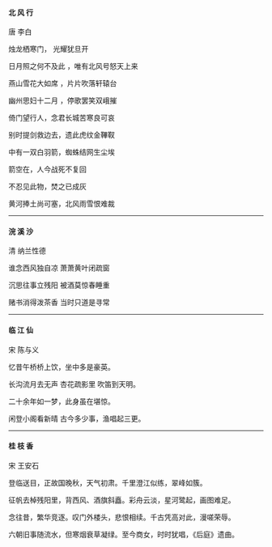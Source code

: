 #### 北 风 行

唐 李白

烛龙栖寒门， 光耀犹旦开

日月照之何不及此 ，唯有北风号怒天上来

燕山雪花大如席 ，片片吹落轩辕台

幽州思妇十二月 ，停歌罢笑双峨摧

倚门望行人，念君长城苦寒良可哀

别时提剑救边去，遗此虎纹金鞸靫

中有一双白羽箭，蜘蛛结网生尘埃

箭空在，人今战死不复回

不忍见此物，焚之已成灰

黄河捧土尚可塞，北风雨雪恨难裁

---

#### 浣 溪 沙

清 纳兰性德

谁念西风独自凉 萧萧黄叶闭疏窗

沉思往事立残阳 被酒莫惊春睡重

赌书消得泼茶香 当时只道是寻常

---

#### **临 江 仙**

宋 陈与义

忆昔午桥桥上饮，坐中多是豪英。

长沟流月去无声  杏花疏影里  吹笛到天明。

二十余年如一梦，此身虽在堪惊。

闲登小阁看新晴 古今多少事，渔唱起三更。

---

#### 桂 枝 香

宋 王安石

登临送目，正故国晚秋，天气初肃。千里澄江似练，翠峰如簇。

征帆去棹残阳里，背西风、酒旗斜矗。彩舟云淡，星河鹭起，画图难足。

念往昔，繁华竞逐。叹门外楼头，悲恨相续。千古凭高对此，漫嗟荣辱。

六朝旧事随流水，但寒烟衰草凝绿。至今商女，时时犹唱，《后庭》遗曲。



